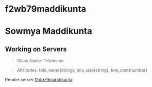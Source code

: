 # f2wb79maddikunta
# Sowmya Maddikunta
## Working on Servers
> Class Name: Television

> Attributes: tele_name(string), tele_size(string), tele_cost(number)


Render server [f2db79maddikunta](https://f2db79maddikunta.onrender.com/)